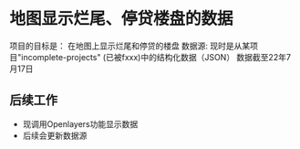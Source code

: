# 地图显示烂尾、停贷楼盘的数据

项目的目标是： 在地图上显示烂尾和停贷的楼盘
数据源: 现时是从某项目"incomplete-projects" (已被fxxx)中的结构化数据（JSON）
数据截至22年7月17日

## 后续工作
* 现调用Openlayers功能显示数据
* 后续会更新数据源
